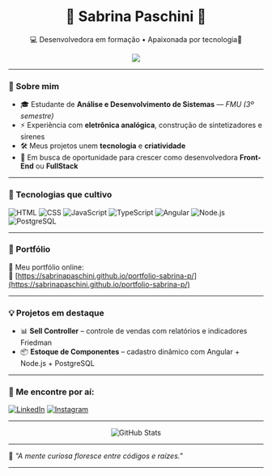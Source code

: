 <h1 align="center">🌿 Sabrina Paschini 🌱</h1>
<p align="center">💻 Desenvolvedora em formação • Apaixonada por tecnologia🍃</p>

<p align="center">
  <img src="https://readme-typing-svg.herokuapp.com?color=43c17e&lines=Estudante+de+ADS+%7C+3%C2%BA+semestre;Desenvolvedora+Web+em+formação;Amante+de+hardware+e+eletrônica;Construindo+meus+projetos+com+paixão" />
</p>

---

### 🌼 Sobre mim

- 🎓 Estudante de **Análise e Desenvolvimento de Sistemas** — *FMU (3º semestre)*
- ⚡ Experiência com **eletrônica analógica**, construção de sintetizadores e sirenes
- 🛠️ Meus projetos unem **tecnologia** e **criatividade**
- 🎯 Em busca de oportunidade para crescer como desenvolvedora **Front-End** ou **FullStack**

---

### 🌱 Tecnologias que cultivo

![HTML](https://img.shields.io/badge/HTML5-E34F26?style=for-the-badge&logo=html5&logoColor=white)
![CSS](https://img.shields.io/badge/CSS3-1572B6?style=for-the-badge&logo=css3&logoColor=white)
![JavaScript](https://img.shields.io/badge/JavaScript-F7DF1E?style=for-the-badge&logo=javascript&logoColor=black)
![TypeScript](https://img.shields.io/badge/TypeScript-3178C6?style=for-the-badge&logo=typescript&logoColor=white)
![Angular](https://img.shields.io/badge/Angular-DD0031?style=for-the-badge&logo=angular&logoColor=white)
![Node.js](https://img.shields.io/badge/Node.js-339933?style=for-the-badge&logo=nodedotjs&logoColor=white)
![PostgreSQL](https://img.shields.io/badge/PostgreSQL-4169E1?style=for-the-badge&logo=postgresql&logoColor=white)

---

### 🌼 Portfólio

📁 Meu portfólio online:  
🔗 [https://sabrinapaschini.github.io/portfolio-sabrina-p/](https://sabrinapaschini.github.io/portfolio-sabrina-p/)

---

### 💡 Projetos em destaque

- 📊 **Sell Controller** – controle de vendas com relatórios e indicadores Friedman  
- 📦 **Estoque de Componentes** – cadastro dinâmico com Angular + Node.js + PostgreSQL

---

### 🔗 Me encontre por aí:

[![LinkedIn](https://img.shields.io/badge/-LinkedIn-43c17e?style=for-the-badge&logo=linkedin&logoColor=white)](https://linkedin.com)
[![Instagram](https://img.shields.io/badge/-Instagram-8dcd94?style=for-the-badge&logo=instagram&logoColor=white)](https://instagram.com)

---

<p align="center">
  <img src="https://github-readme-stats.vercel.app/api?username=SabrinaPaschini&show_icons=true&theme=gruvbox&hide_title=true&hide_border=true&icon_color=43c17e&text_color=8dcd94" alt="GitHub Stats"/>
</p>

---

🧪 *"A mente curiosa floresce entre códigos e raízes."*

---

